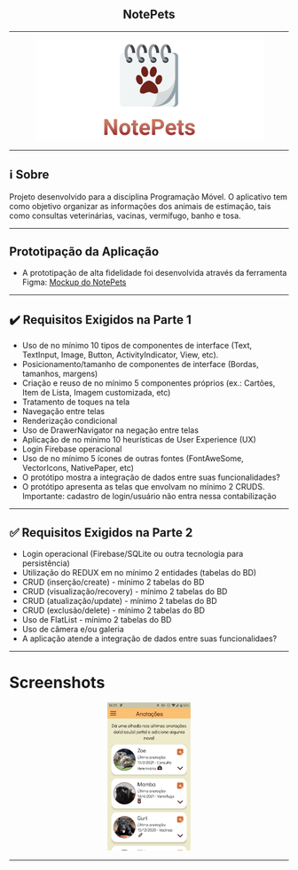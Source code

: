 <h2 align="center">NotePets</h2>

___

<p align="center">
  <img src="https://github.com/brunaoruchi/NotePets/blob/master/screenshots/Logo.png">
</p>

___

## :information_source: Sobre

Projeto desenvolvido para a disciplina Programação Móvel. O aplicativo tem como objetivo organizar as informações dos animais de estimação, tais como consultas veterinárias, vacinas, vermífugo, banho e tosa.

___

## Prototipação da Aplicação

- A prototipação de alta fidelidade foi desenvolvida através da ferramenta Figma: <a href="https://www.figma.com/proto/ghbAoJZueuv7vwwEbfUynJ/ProjetoMobileNotePets?node-id=0%3A3&scaling=min-zoom">Mockup do NotePets</a>

___

## :heavy_check_mark: Requisitos Exigidos na Parte 1

- Uso de no mínimo 10 tipos de componentes de interface (Text, TextInput, Image, Button, ActivityIndicator, View, etc).
- Posicionamento/tamanho de componentes de interface (Bordas, tamanhos, margens)
- Criação e reuso de no mínimo 5 componentes próprios (ex.: Cartões, Item de Lista, Imagem customizada, etc)
- Tratamento de toques na tela
- Navegação entre telas
- Renderização condicional
- Uso de DrawerNavigator na negação entre telas
- Aplicação de no mínimo 10 heurísticas de User Experience (UX)
- Login Firebase operacional
- Uso de no mínimo 5 ícones de outras fontes (FontAweSome, VectorIcons, NativePaper, etc)
- O protótipo mostra a integração de dados entre suas funcionalidades?
- O protótipo apresenta as telas que envolvam no mínimo 2 CRUDS. Importante: cadastro de login/usuário não entra nessa contabilização

___

## :white_check_mark: Requisitos Exigidos na Parte 2

- Login operacional (Firebase/SQLite ou outra tecnologia para persistência)
- Utilização do REDUX em no mínimo 2 entidades (tabelas do BD)
- CRUD (inserção/create) - mínimo 2 tabelas do BD
- CRUD (visualização/recovery) - mínimo 2 tabelas do BD
- CRUD (atualização/update) - mínimo 2 tabelas do BD
- CRUD (exclusão/delete) - mínimo 2 tabelas do BD
- Uso de FlatList - mínimo 2 tabelas do BD
- Uso de câmera e/ou galeria
- A aplicação atende a integração de dados entre suas funcionalidaes?

___

# Screenshots

<p align="center">
  <img src="https://github.com/brunaoruchi/NotePets/blob/master/screenshots/Home_CloseAnnotation.jpeg" width="150">
</p>

___

